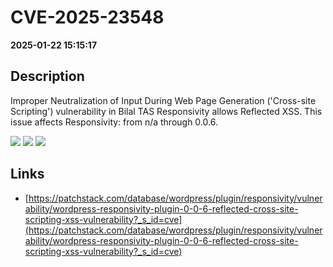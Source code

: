 # CVE-2025-23548

**2025-01-22 15:15:17**

## Description
Improper Neutralization of Input During Web Page Generation ('Cross-site Scripting') vulnerability in Bilal TAS Responsivity allows Reflected XSS. This issue affects Responsivity: from n/a through 0.0.6.

![](https://img.shields.io/static/v1?label=Score&message=7.1&color=red)
![](https://img.shields.io/static/v1?label=Severity&message=HIGH&color=red)
![](https://img.shields.io/static/v1?label=CWE&message=XSS&color=green)

## Links
- [https://patchstack.com/database/wordpress/plugin/responsivity/vulnerability/wordpress-responsivity-plugin-0-0-6-reflected-cross-site-scripting-xss-vulnerability?_s_id=cve](https://patchstack.com/database/wordpress/plugin/responsivity/vulnerability/wordpress-responsivity-plugin-0-0-6-reflected-cross-site-scripting-xss-vulnerability?_s_id=cve)
